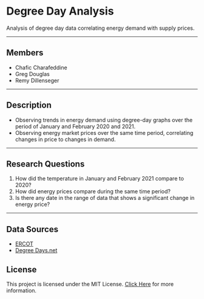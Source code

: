 # Degree Day Analysis
Analysis of degree day data correlating energy demand with supply prices.

---
## Members
- Chafic Charafeddine
- Greg Douglas
- Remy Dillenseger

---
## Description
- Observing trends in energy demand using degree-day graphs over the period of January and February 2020 and 2021. 
- Observing energy market prices over the same time period, correlating changes in price to changes in demand.

---
## Research Questions
1. How did the temperature in January and February 2021 compare to 2020?
2. How did energy prices compare during the same time period?
3. Is there any date in the range of data that shows a significant change in energy price?

---
## Data Sources
- [ERCOT](http://www.ercot.com/about)
- [Degree Days.net](https://www.degreedays.net/about)

## License
This project is licensed under the MIT License.
[Click Here](https://github.com/rdillens/Degree_Day_Analysis/blob/main/LICENSE) for more information.